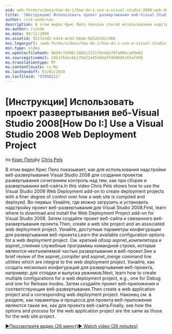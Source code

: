 ```yaml
---
uid: web-forms/videos/how-do-i/how-do-i-use-a-visual-studio-2008-web-deployment-project
title: '[Инструкции] Использовать проект развертывания веб-Visual Studio 2008 | Документация Майкрософт'
author: rick-anderson
description: В этом видео Крис Пелз показан способ использования надстройки веб-развертывание Visual Studio 2008 для создания проектов развертывания с помощью степень контроля над тем, как...
ms.author: riande
ms.date: 09/11/2008
ms.assetid: 9517a342-e414-4c93-b0a6-5b52b391c908
msc.legacyurl: /web-forms/videos/how-do-i/how-do-i-use-a-visual-studio-2008-web-deployment-project
msc.type: video
ms.openlocfilehash: 9649c76496c186b13521f6e4de787a00bca89e02
ms.sourcegitcommit: 24b1f6decbb17bb22a45166e5fdb0845c65af498
ms.translationtype: MT
ms.contentlocale: ru-RU
ms.lasthandoff: 03/01/2019
ms.locfileid: "57058211"
---
```

<a name="how-do-i-use-a-visual-studio-2008-web-deployment-project"></a><span data-ttu-id="06fd5-103">[Инструкции] Использовать проект развертывания веб-Visual Studio 2008</span><span class="sxs-lookup"><span data-stu-id="06fd5-103">[How Do I:] Use a Visual Studio 2008 Web Deployment Project</span></span>
====================
<span data-ttu-id="06fd5-104">по [Крис Пелз](https://twitter.com/chrispels)</span><span class="sxs-lookup"><span data-stu-id="06fd5-104">by [Chris Pels](https://twitter.com/chrispels)</span></span>

<span data-ttu-id="06fd5-105">В этом видео Крис Пелз показывает, как для использования надстройки веб-развертывание Visual Studio 2008 для создания проектов развертывания сочетанием контроль над тем, как при сборке и развертывании веб-сайта.</span><span class="sxs-lookup"><span data-stu-id="06fd5-105">In this video Chris Pels shows how to use the Visual Studio 2008 Web Deployment add-on to create deployment projects with a finer degree of control over how a web site is compiled and deployed.</span></span> <span data-ttu-id="06fd5-106">Во-первых Узнайте, где можно загрузить и установить надстройку проект веб-развертывания для Visual Studio 2008.</span><span class="sxs-lookup"><span data-stu-id="06fd5-106">First, learn where to download and install the Web Deployment Project add-on for Visual Studio 2008.</span></span> <span data-ttu-id="06fd5-107">Затем создайте проект веб-сайта и связанного веб-развертывания проекта.</span><span class="sxs-lookup"><span data-stu-id="06fd5-107">Then, create a web site project and an associated web deployment project.</span></span> <span data-ttu-id="06fd5-108">Узнайте, доступные параметры конфигурации для развертывания веб-проекта.</span><span class="sxs-lookup"><span data-stu-id="06fd5-108">Learn the available configuration options for a web deployment project.</span></span> <span data-ttu-id="06fd5-109">См. краткий обзор aspnet\_компилятора и aspnet\_слияния служебные программы командной строки, которые являются неотъемлемой частью развертывания в веб-проект.</span><span class="sxs-lookup"><span data-stu-id="06fd5-109">See a brief review of the aspnet\_compiler and aspnet\_merge command line utilities which are integral to the web deployment project.</span></span> <span data-ttu-id="06fd5-110">Узнайте, как создать несколько конфигураций для развертывания веб-проекта, например: для отладки и выпуска режимов.</span><span class="sxs-lookup"><span data-stu-id="06fd5-110">Next, learn how to create multiple configurations for a web deployment project, e.g., one for Debug and one for Release modes.</span></span> <span data-ttu-id="06fd5-111">Затем создайте проект веб-приложения и соответствующие веб-развертывания.</span><span class="sxs-lookup"><span data-stu-id="06fd5-111">Then create a web application project and a corresponding web deployment project.</span></span> <span data-ttu-id="06fd5-112">Наконец см. в разделе, как параметры и процесса для проекта веб-приложения являются такие же, как для проекта веб-сайта.</span><span class="sxs-lookup"><span data-stu-id="06fd5-112">Finally, see how the options and process for the web application project are the same as those for the web site project.</span></span>

[<span data-ttu-id="06fd5-113">&#9654;Просмотрите видео (26 минут)</span><span class="sxs-lookup"><span data-stu-id="06fd5-113">&#9654; Watch video (26 minutes)</span></span>](https://channel9.msdn.com/Blogs/ASP-NET-Site-Videos/how-do-i-use-a-visual-studio-2008-web-deployment-project)
